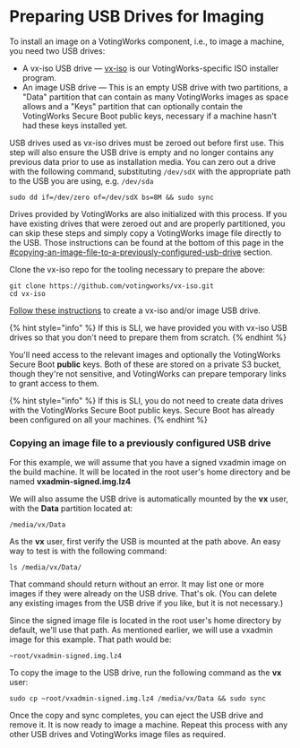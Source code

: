 # Preparing USB Drives for Imaging

To install an image on a VotingWorks component, i.e., to image a machine, you need two USB drives:

* A vx-iso USB drive — [vx-iso](https://github.com/votingworks/vx-iso) is our VotingWorks-specific ISO installer program.
* An image USB drive — This is an empty USB drive with two partitions, a "Data" partition that can contain as many VotingWorks images as space allows and a "Keys" partition that can optionally contain the VotingWorks Secure Boot public keys, necessary if a machine hasn't had these keys installed yet.

USB drives used as vx-iso drives must be zeroed out before first use. This step will also ensure the USB drive is empty and no longer contains any previous data prior to use as installation media. You can zero out a drive with the following command, substituting `/dev/sdX` with the appropriate path to the USB you are using, e.g. `/dev/sda`&#x20;

```
sudo dd if=/dev/zero of=/dev/sdX bs=8M && sudo sync
```

Drives provided by VotingWorks are also initialized with this process. If you have existing drives that were zeroed out and are properly partitioned, you can skip these steps and simply copy a VotingWorks image file directly to the USB. Those instructions can be found at the bottom of this page in the [#copying-an-image-file-to-a-previously-configured-usb-drive](preparing-usb-drives-for-imaging.md#copying-an-image-file-to-a-previously-configured-usb-drive "mention") section.

Clone the vx-iso repo for the tooling necessary to prepare the above:

```
git clone https://github.com/votingworks/vx-iso.git
cd vx-iso
```

[Follow these instructions](https://github.com/votingworks/docs-vxsuite-v4/blob/main/software-docs/README-vx-iso.md) to create a vx-iso and/or image USB drive.

{% hint style="info" %}
If this is SLI, we have provided you with vx-iso USB drives so that you don't need to prepare them from scratch.
{% endhint %}

You'll need access to the relevant images and optionally the VotingWorks Secure Boot **public** keys. Both of these are stored on a private S3 bucket, though they're not sensitive, and VotingWorks can prepare temporary links to grant access to them.

{% hint style="info" %}
If this is SLI, you do not need to create data drives with the VotingWorks Secure Boot public keys. Secure Boot has already been configured on all your machines.
{% endhint %}

### Copying an image file to a previously configured USB drive

For this example, we will assume that you have a signed vxadmin image on the build machine. It will be located in the root user's home directory and be named **vxadmin-signed.img.lz4**

We will also assume the USB drive is automatically mounted by the **vx** user, with the **Data** partition located at:&#x20;

```
/media/vx/Data
```

As the **vx** user, first verify the USB is mounted at the path above. An easy way to test is with the following command:

```
ls /media/vx/Data/
```

That command should return without an error. It may list one or more images if they were already on the USB drive. That's ok. (You can delete any existing images from the USB drive if you like, but it is not necessary.)

Since the signed image file is located in the root user's home directory by default, we'll use that path. As mentioned earlier, we will use a vxadmin image for this example. That path would be:

```
~root/vxadmin-signed.img.lz4
```

To copy the image to the USB drive, run the following command as the **vx** user:

```
sudo cp ~root/vxadmin-signed.img.lz4 /media/vx/Data && sudo sync
```

Once the copy and sync completes, you can eject the USB drive and remove it. It is now ready to image a machine. Repeat this process with any other USB drives and VotingWorks image files as required.&#x20;




